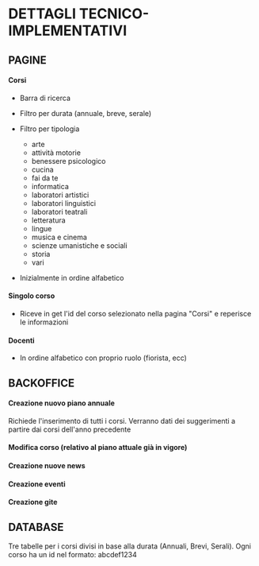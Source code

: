 # DETTAGLI TECNICO-IMPLEMENTATIVI

## PAGINE

#### Corsi

* Barra di ricerca

* Filtro per durata (annuale, breve, serale)

* Filtro per tipologia
    * arte
    * attività motorie
    * benessere psicologico
    * cucina
    * fai da te
    * informatica
    * laboratori artistici
    * laboratori linguistici
    * laboratori teatrali
    * letteratura
    * lingue
    * musica e cinema
    * scienze umanistiche e sociali
    * storia
    * vari

* Inizialmente in ordine alfabetico

#### Singolo corso

* Riceve in get l'id del corso selezionato nella pagina "Corsi" e reperisce le informazioni

#### Docenti

* In ordine alfabetico con proprio ruolo (fiorista, ecc)



## BACKOFFICE

#### Creazione nuovo piano annuale

Richiede l'inserimento di tutti i corsi. Verranno dati dei suggerimenti a partire dai corsi dell'anno precedente

#### Modifica corso (relativo al piano attuale già in vigore)

#### Creazione nuove news

#### Creazione eventi

#### Creazione gite


## DATABASE

Tre tabelle per i corsi divisi in base alla durata (Annuali, Brevi, Serali). Ogni corso ha un id nel formato: abcdef1234
